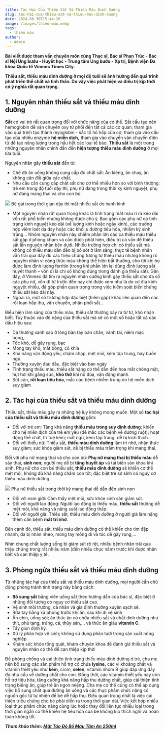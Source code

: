 ```yaml
---
title: Tác Hại Của Thiếu Sắt Và Thiếu Máu Dinh Dưỡng
slug: tac-hai-cua-thieu-sat-va-thieu-mau-dinh-duong
date: 2024-06-30T15:44:20
image: /images/thiếu-máu.webp
tags:
  - thiếu máu
author:
  - Admin
---
```

**Bài viết được tham vấn chuyên môn cùng Thạc sĩ, Bác sĩ Phan Trúc - Bác sĩ Nội Ung bướu - Huyết học - Trung tâm Ung bướu - Xạ trị, Bệnh viện Đa khoa Quốc tế Vinmec Times City.**

**Thiếu sắt, thiếu máu dinh dưỡng ở mọi độ tuổi sẽ ảnh hưởng đến quá trình phát triển thể chất và tinh thần. Do vậy việc phát hiện và điều trị kịp thời có ý nghĩa rất quan trọng.**

## 1. Nguyên nhân thiếu sắt và thiếu máu dinh dưỡng

**Sắt** có vai trò rất quan trọng đối với chức năng của cơ thể. Sắt cấu tạo nên hemoglobin để vận chuyển oxy từ phổi đến tất cả các cơ quan; tham gia vào quá trình tạo thành myoglobin - sắc tố hô hấp của cơ; tham gia vào cấu tạo của nhiều enzyme **hệ miễn dịch,** tham gia vào chuyển vận chuyển điện tử để tạo năng lượng trong hầu hết các loại tế bào. **Thiếu sắt** là một trong những nguyên nhân chính dẫn đến **hiện tượng** **thiếu máu dinh dưỡng** ở mọi lứa tuổi.

Nguyên nhân gây **thiếu sắt** đến từ:

- Chế độ ăn uống không cung cấp đủ chất sắt: Ăn kiêng, ăn chay, ăn không cân đối giữa các chất.
- Nhu cầu cần cung cấp chất sắt cho cơ thể nhiều hơn so với bình thường: trẻ em trong độ tuổi dậy thì, phụ nữ đang trong thời kỳ kinh nguyệt, phụ nữ đang mang thai và cho con bú.

![](https://www.vinmec.com/s3-images/20200329_145600_337255_kinh-nguyet.max-1800x1800.jpg)
Bé gái trong thời gian dậy thì mất nhiều sắt do hành kinh

- Một nguyên nhân rất quan trọng khác là tình trạng mất máu rỉ rả kéo dài vốn rất phổ biến nhưng không được chú ý. Bao gồm các phụ nữ có tình trạng kinh nguyệt kéo dài (về lượng kinh hoặc ngày kinh), các trường hợp viêm loét dạ dày hoặc các khối u đường tiêu hóa, nhiễm ký sinh trùng... Nhóm nguyên nhân này chiếm phần lớn các ca thiếu máu thiếu sắt gặp ở phòng khám và cần được phát hiện, điều trị cả vấn đề thiếu sắt lẫn nguyên nhân bên dưới. Nhiều trường hợp chỉ có thiếu sắt mà không có thiếu máu dẫn đến bị bỏ sót ở lâm sàng, thực tế bệnh nhân vẫn trải qua đầy đủ các triệu chứng tương tự thiếu máu nhưng không rõ nguyên nhân vì công thức máu không thể hiện bất thường, cho tới khi họ được làm định lượng ferritin (trong khi phần lớn lại dùng định lượng sắt huyết thanh – vốn dĩ là chỉ số không đúng trong đánh giá thiếu sắt). Gần đây, ở Vinmec đã tìm ra nguyên nhân cường kinh gây thiếu sắt cho đa số các phụ nữ, vốn dĩ từ trước đến nay chỉ được xem như là do cơ địa kinh nguyệt nhiều, đã góp phần quan trọng trong việc kiểm soát biến chứng thiếu sắt kéo dài này.
- Ngoài ra, một số trường hợp đặc biệt (hiếm gặp) khác liên quan đến các rối loạn hấp thu, vận chuyển, phân phối sắt...

Biểu hiện lâm sàng của thiếu máu, thiếu sắt thường xảy ra từ từ, khó nhận biết. Tùy thuộc vào độ nặng của thiếu sắt mà sẽ có một số hoặc tất cả các dấu hiệu sau:

- Da thường xanh xao ở lòng bàn tay bàn chân, vành tai, niêm mạc họng,...
- Tóc khô, dễ gãy rụng, bạc
- Móng tay khô, mất bóng, có khía
- Khả năng vận động yếu, chậm chạp, mệt mỏi, kém tập trung, hay buồn ngủ.
- Thường xuyên đau đầu, đặc biệt vào ban ngày
- Tình trạng thiếu máu, thiếu sắt nặng có thể dẫn đến hoa mắt chóng mặt, hụt hơi khi gắng sức, **khó thở** khi nô đùa, vận động mạnh.
- Sút cân, **rối loạn tiêu hóa**, mắc các bệnh nhiễm trùng do hệ miễn dịch suy giảm

## 2. Tác hại của thiếu sắt và thiếu máu dinh dưỡng

Thiếu sắt, thiếu máu gây ra những hệ lụy không mong muốn. Một số **tác hại của thiếu sắt và thiếu máu dinh dưỡng** gồm:

- Đối với trẻ em: Tăng khả năng **thiếu máu trong suy dinh dưỡng**; khiến cho hệ miễn dịch của trẻ em yếu (dễ mắc các bệnh về đường ruột); hoạt động thể chất, trí tuệ kém; mất ngủ, kém tập trung, dễ bị kích thích.
- Đối với thiếu nữ: Thiếu sắt, **thiếu máu dinh dưỡng** làm trí nhớ, nhận thức suy giảm; sức khỏe giảm sút, dễ bị thiếu máu trầm trọng khi mang thai.

Đối với phụ nữ mang thai và cho con bú: **Phụ nữ mang thai bị thiếu máu** dễ sảy thai, **sinh non**; người mẹ dễ bị **tăng huyết áp** và tai biến sản khoa khi sinh. Phụ nữ cho con bú thiếu sắt, **thiếu máu dinh dưỡng** sẽ khiến cơ thể mệt mỏi, không đủ khả năng chăm con tốt; đặc biệt trẻ sơ sinh có nguy cơ thiếu máu dinh dưỡng.

![](https://www.vinmec.com/s3-images/20191026_180544_624353_nguyen-nhan-say-tha.max-1800x1800.jpg)
Phụ nữ thiếu sắt trong thời kỳ mang thai dễ dẫn đến sinh non





- Đối với nam giới: Cảm thấy mệt mỏi, sức khỏe sinh sản giảm sút.
- Đối với người lao động: Người lao động bị thiếu máu, **thiếu sắt** thường dễ mệt mỏi, khả năng và năng suất lao động thấp.
- Đối với người già: Thiếu sắt, thiếu máu dinh dưỡng ở người già làm nặng thêm căn bệnh **mất trí nhớ**.

Bên cạnh đó, thiếu sắt, thiếu máu dinh dưỡng có thể khiến cho tim đập nhanh, da bị nhăn nheo, móng tay mỏng đi và tóc dễ gãy rụng,...

Nhìn chung chất lượng sống bị giảm sút rõ rệt, nhiều bệnh nhân trải qua triệu chứng trong rất nhiều năm (đến nhiều chục năm) trước khi được nhận biết và can thiệp y tế.

## 3. Phòng ngừa thiếu sắt và thiếu máu dinh dưỡng

Từ những tác hại của thiếu sắt và thiếu máu dinh dưỡng, mọi người cần chủ động phòng tránh tình trạng này bằng cách:

- **Bổ sung sắt** bằng viên uống sắt theo hướng dẫn của bác sĩ, đặc biệt ở những đối tượng có nguy cơ thiếu sắt cao.
- Vệ sinh môi trường, cá nhân và gia đình thường xuyên sạch sẽ.
- Rửa tay bằng xà phòng trước khi ăn, sau khi đi vệ sinh.
- Ăn chín, uống sôi; ăn thức ăn có chứa nhiều sắt và chất dinh dưỡng như thịt, phủ tạng, trứng, cá, thủy sản,... và thức ăn giàu **vitamin C**.
- Tẩy giun định kỳ.
- Xử lý phân hợp vệ sinh; không sử dụng phân tươi trong sản xuất nông nghiệp.
- Khám sức khỏe tổng quát, khám chuyên khoa để đánh giá thiếu sắt và nguyên nhân có thể để can thiệp kịp thời

Để phòng chống và cải thiện tình trạng thiếu máu dinh dưỡng ở trẻ, cha mẹ nên bổ sung các sản phẩm hỗ trợ có chứa **lysine,** các vi khoáng chất và vitamin thiết yếu như **kẽm**, crom, **selen**, vitamin nhóm B giúp đáp ứng đầy đủ nhu cầu về dưỡng chất cho con. Đồng thời, các vitamin thiết yếu này còn hỗ trợ tiêu hóa, tăng cường khả năng hấp thu dưỡng chất, giúp cải thiện tình trạng biếng ăn, giúp trẻ ăn ngon miệng. Cha mẹ có thể cũng có thể áp dụng việc bổ sung chất qua đường ăn uống và các thực phẩm chức năng có nguồn gốc từ tự nhiên để bé dễ hấp thụ. Điều quan trọng nhất là việc cải thiện triệu chứng cho bé phải diễn ra trong thời gian dài. Việc kết hợp nhiều loại thực phẩm chức năng cùng lúc hoặc thay đổi liên tục nhiều loại trong thời gian ngắn có thể khiến hệ tiêu hóa của bé không kịp thích nghi và hoàn toàn không tốt.

***Tham khảo thêm:*** [***Mật Táo Đỏ Bổ Máu Tâm An 250ml***](https://mattaodo.com/cua-hang/mat-tao-do-bo-mau/)

